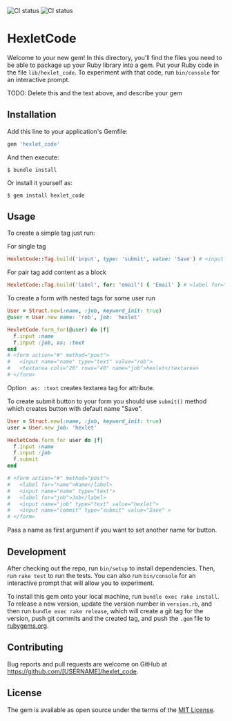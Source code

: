 ![CI status](https://github.com/LichieLich/rails-project-lvl1/actions/workflows/main.yml/badge.svg)
![CI status](https://github.com/LichieLich/rails-project-lvl1/actions/workflows/hexlet-check.yml/badge.svg)
# HexletCode

Welcome to your new gem! In this directory, you'll find the files you need to be able to package up your Ruby library into a gem. Put your Ruby code in the file `lib/hexlet_code`. To experiment with that code, run `bin/console` for an interactive prompt.

TODO: Delete this and the text above, and describe your gem

## Installation

Add this line to your application's Gemfile:

```ruby
gem 'hexlet_code'
```

And then execute:

    $ bundle install

Or install it yourself as:

    $ gem install hexlet_code

## Usage

To create a simple tag just run:

For single tag
```ruby
HexletCode::Tag.build('input', type: 'submit', value: 'Save') # <input type="submit" value="Save">
```
For pair tag add content as a block
```ruby
HexletCode::Tag.build('label', for: 'email') { 'Email' } # <label for="email">Email</label>
```

To create a form with nested tags for some user run
```ruby
User = Struct.new(:name, :job, keyword_init: true)
@user = User.new name: 'rob', job: 'hexlet'

HexletCode.form_for(@user) do |f|
  f.input :name
  f.input :job, as: :text
end
# <form action="#" method="post">
#   <input name="name" type="text" value="rob">
#   <textarea cols="20" rows="40" name="job">hexlet</textarea>
# </form>
```
Option ```
as: :text``` creates textarea tag for attribute.

To create submit button to your form you should use ```submit()``` method which creates button with default name "Save". 
```ruby
User = Struct.new(:name, :job, keyword_init: true)
user = User.new job: 'hexlet'

HexletCode.form_for user do |f|
  f.input :name
  f.input :job
  f.submit
end

# <form action="#" method="post">
#   <label for="name">Name</label>
#   <input name="name" type="text">
#   <label for="job">Job</label>
#   <input name="job" type="text" value="hexlet">
#   <input name="commit" type="submit" value="Save" >
# </form>
```

Pass a name as first argument if you want to set another name for button.

## Development

After checking out the repo, run `bin/setup` to install dependencies. Then, run `rake test` to run the tests. You can also run `bin/console` for an interactive prompt that will allow you to experiment.

To install this gem onto your local machine, run `bundle exec rake install`. To release a new version, update the version number in `version.rb`, and then run `bundle exec rake release`, which will create a git tag for the version, push git commits and the created tag, and push the `.gem` file to [rubygems.org](https://rubygems.org).

## Contributing

Bug reports and pull requests are welcome on GitHub at https://github.com/[USERNAME]/hexlet_code.

## License

The gem is available as open source under the terms of the [MIT License](https://opensource.org/licenses/MIT).
